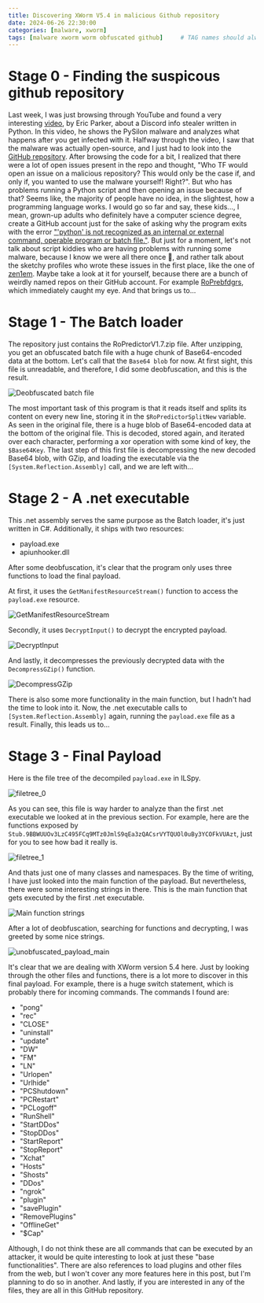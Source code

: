 ```yaml
---
title: Discovering XWorm V5.4 in malicious Github repository 
date: 2024-06-26 22:30:00 
categories: [malware, xworm]
tags: [malware xworm worm obfuscated github]     # TAG names should always be lowercase
---
```


# Stage 0 - Finding the suspicous github repository

Last week, I was just browsing through YouTube and found a very interesting [video](https://www.youtube.com/watch?v=yjLYz2lo0FE), by Eric Parker, about a Discord info stealer written in Python. In this video, he shows the PySilon malware and analyzes what happens after you get infected with it. Halfway through the video, I saw that the malware was actually open-source, and I just had to look into the [GitHub repository](https://github.com/mategol/PySilon-malware). After browsing the code for a bit, I realized that there were a lot of open issues present in the repo and thought, "Who TF would open an issue on a malicious repository? This would only be the case if, and only if, you wanted to use the malware yourself! Right?". But who has problems running a Python script and then opening an issue because of that?
Seems like, the majority of people have no idea, in the slightest, how a programming language works. I would go so far and say, these kids..., I mean, grown-up adults who definitely have a computer science degree, create a GitHub account just for the sake of asking why the program exits with the error ["'python' is not recognized as an internal or external command, operable program or batch file."](https://github.com/mategol/PySilon-malware/issues/389).
But just for a moment, let's not talk about script kiddies who are having problems with running some malware, because I know we were all there once 😬, and rather talk about the sketchy profiles who wrote these issues in the first place, like the one of [zen1em](https://github.com/zen1em). Maybe take a look at it for yourself, because there are a bunch of weirdly named repos on their GitHub account. For example [RoPrebfdgrs](https://github.com/zen1em/RoPrebfdgrs), which immediately caught my eye.
And that brings us to...

# Stage 1 - The Batch loader 

The repository just contains the RoPredictorV1.7.zip file. 
After unzipping, you get an obfuscated batch file with a huge chunk of Base64-encoded data at the bottom.
Let's call that the ``Base64 blob`` for now.
At first sight, this file is unreadable, and therefore, I did some deobfuscation, and this is the result.

![Deobfuscated batch file](/assets/RoPrebfdgrs/img/RoPredictorV1.7%20beautified.svg)

The most important task of this program is that it reads itself and splits its content on every new line, storing it in the `$RoPredictorSplitNew` variable.
As seen in the original file, there is a huge blob of Base64-encoded data at the bottom of the original file. 
This is decoded, stored again, and iterated over each character, performing a xor operation with some kind of key, the `$Base64Key`.
The last step of this first file is decompressing the new decoded Base64 blob, with GZip, and loading the executable via the `[System.Reflection.Assembly]` call, and we are left with...

# Stage 2 - A .net executable  

This .net assembly serves the same purpose as the Batch loader, it's just written in C#.
Additionally, it ships with two resources: 
- payload.exe
- apiunhooker.dll

After some deobfuscation, it's clear that the program only uses three functions to load the final payload.

At first, it uses the `GetManifestResourceStream()` function to access the `payload.exe` resource. 

![GetManifestResourceStream](/assets/RoPrebfdgrs/img/GetManifestResourceStream.svg)

Secondly, it uses `DecryptInput()` to decrypt the encrypted payload.

![DecryptInput](/assets/RoPrebfdgrs/img/DecryptInput.svg)

And lastly, it decompresses the previously decrypted data with the `DecompressGZip()` function.

![DecompressGZip](/assets/RoPrebfdgrs/img/DecompressGZip.svg)

There is also some more functionality in the main function, but I hadn't had the time to look into it. 
Now, the .net executable calls to `[System.Reflection.Assembly]` again, running the `payload.exe` file as a result. Finally, this leads us to...

# Stage 3 - Final Payload

Here is the file tree of the decompiled `payload.exe` in ILSpy.

![filetree_0](/assets/RoPrebfdgrs/img/payload_filetree_0.png)

As you can see, this file is way harder to analyze than the first .net executable we looked at in the previous section.
For example, here are the functions exposed by `Stub.9BBWUUOv3LzC495FCq9MTz0JmlS9qEa3zQACsrVYTQUOl0uBy3YCOFkVUAzt`, just for you to see how bad it really is.

![filetree_1](/assets/RoPrebfdgrs/img/payload_filetree_1.png)

And thats just one of many classes and namespaces.
By the time of writing, I have just looked into the main function of the payload. But nevertheless, there were some interesting strings in there. 
This is the main function that gets executed by the first .net executable.

![Main function strings](/assets/RoPrebfdgrs/img/payload_main_strings.png)

After a lot of deobfuscation, searching for functions and decrypting, I was greeted by some nice strings.

![unobfuscated_payload_main](/assets/RoPrebfdgrs/img/unobfuscated_payload_main.png)

It's clear that we are dealing with XWorm version 5.4 here. Just by looking through the other files and functions, there is a lot more to discover in this final payload.
For example, there is a huge switch statement, which is probably there for incoming commands. The commands I found are: 

- "pong"
- "rec"
- "CLOSE"
- "uninstall"
- "update"
- "DW"
- "FM"
- "LN"
- "Urlopen"
- "Urlhide"
- "PCShutdown"
- "PCRestart"
- "PCLogoff"
- "RunShell"
- "StartDDos"
- "StopDDos"
- "StartReport"
- "StopReport"
- "Xchat"
- "Hosts"
- "Shosts"
- "DDos"
- "ngrok"
- "plugin"
- "savePlugin"
- "RemovePlugins"
- "OfflineGet"
- "$Cap"

Although, I do not think these are all commands that can be executed by an attacker, it would be quite interesting to look at just these "base functionalities".
There are also references to load plugins and other files from the web, but I won't cover any more features here in this post, but I'm planning to do so in another. 
And lastly, if you are interested in any of the files, they are all in this GitHub repository.
